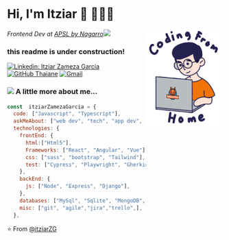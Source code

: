 # Hi, I'm Itziar 👋 👩🏻‍💻
<img align='right' src="./images/home.gif" width="180">
<p><em>Frontend Dev at <a href="http://www.apsl.net">APSL by Nagarro</a><img src="https://media.giphy.com/media/WUlplcMpOCEmTGBtBW/giphy.gif" width="30"> 
</em></p>

### this readme is under construction!

[![Linkedin: Itziar Zameza García](https://img.shields.io/badge/-ItziarZamezaGarcia-blue?style=flat-square&logo=Linkedin&logoColor=white&link=https://www.linkedin.com/in/itziarzamezagarcia/)](https://www.linkedin.com/in/itziarzamezagarcia/)
[![GitHub Thaiane](https://img.shields.io/github/followers/itziarZG?label=follow&style=social)](https://github.com/itziarZG)
[![Gmail](https://img.shields.io/badge/-GMAIL-D14836?style=for-the-badge&logo=gmail&logoColor=white)](mailto:itziar.zameza.dev@gmail.com)

### <img src="https://media.giphy.com/media/VgCDAzcKvsR6OM0uWg/giphy.gif" width="50"> A little more about me...

```javascript
const  itziarZamezaGarcia = {
  code: ["Javascript", "Typescript"],
  askMeAbout: ["web dev", "tech", "app dev", "pintaAPIs"],
  technologies: {
    frontEnd: {
      html:["Html5"],
      Frameworks: ["React", "Angular", "Vue"],
      css: ["sass", "bootstrap", "Tailwind"],
      test: ["Cypress", "Playwright", "Gherkin", "Vitest",]
    },
    backEnd: {
      js: ["Node", "Express", "Django"],
    },
    databases: ["MySql", "Sqlite", "MongoDB", "postgress"],
    misc: ["git", "agile","jira","trello",],
  },
```

⭐️ From [@itziarZG](https://github.com/itziarZG)

